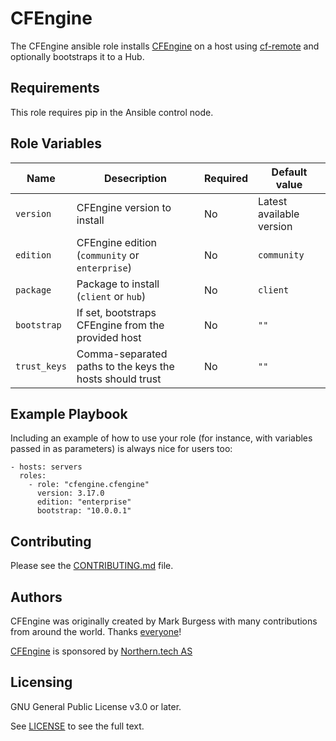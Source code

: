 # CFEngine

The CFEngine ansible role installs [CFEngine](https://cfengine.com) on a host using [cf-remote](https://pypi.org/project/cf-remote/) and optionally bootstraps it to a Hub.

## Requirements

This role requires pip in the Ansible control node.

## Role Variables

|Name|Desecription|Required|Default value|
|-|-|-|-|
|`version`|CFEngine version to install|No|Latest available version|
|`edition`|CFEngine edition (`community` or `enterprise`)|No|`community`|
|`package`|Package to install (`client` or `hub`)|No|`client`|
|`bootstrap`|If set, bootstraps CFEngine from the provided host|No|`""`|
|`trust_keys`|Comma-separated paths to the keys the hosts should trust|No|`""`|

## Example Playbook

Including an example of how to use your role (for instance, with variables passed in as parameters) is always nice for users too:

    - hosts: servers
      roles:
        - role: "cfengine.cfengine"
          version: 3.17.0
          edition: "enterprise"
          bootstrap: "10.0.0.1"

## Contributing

Please see the [CONTRIBUTING.md](https://github.com/cfengine/core/blob/master/CONTRIBUTING.md) file.

## Authors

CFEngine was originally created by Mark Burgess with many contributions from
around the world. Thanks [everyone](https://github.com/cfengine/core/blob/master/AUTHORS)!

[CFEngine](https://cfengine.com) is sponsored by [Northern.tech AS](https://northern.tech)

## Licensing

GNU General Public License v3.0 or later.

See [LICENSE](https://www.gnu.org/licenses/gpl-3.0.txt) to see the full text.
